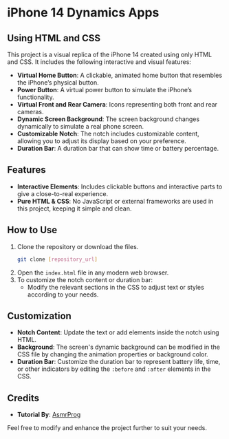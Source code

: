 # iPhone 14 Dynamics Apps
## Using HTML and CSS

This project is a visual replica of the iPhone 14 created using only HTML and CSS. It includes the following interactive and visual features:

- **Virtual Home Button**: A clickable, animated home button that resembles the iPhone’s physical button.
- **Power Button**: A virtual power button to simulate the iPhone’s functionality.
- **Virtual Front and Rear Camera**: Icons representing both front and rear cameras.
- **Dynamic Screen Background**: The screen background changes dynamically to simulate a real phone screen.
- **Customizable Notch**: The notch includes customizable content, allowing you to adjust its display based on your preference.
- **Duration Bar**: A duration bar that can show time or battery percentage.

## Features
- **Interactive Elements**: Includes clickable buttons and interactive parts to give a close-to-real experience.
- **Pure HTML & CSS**: No JavaScript or external frameworks are used in this project, keeping it simple and clean.

## How to Use
1. Clone the repository or download the files.
    ```bash
    git clone [repository_url]
    ```
2. Open the `index.html` file in any modern web browser.
3. To customize the notch content or duration bar:
   - Modify the relevant sections in the CSS to adjust text or styles according to your needs.

## Customization
- **Notch Content**: Update the text or add elements inside the notch using HTML.
- **Background**: The screen's dynamic background can be modified in the CSS file by changing the animation properties or background color.
- **Duration Bar**: Customize the duration bar to represent battery life, time, or other indicators by editing the `:before` and `:after` elements in the CSS.

## Credits
- **Tutorial By**: [AsmrProg](https://www.youtube.com/watch?v=W5LPcpIRLzs)

Feel free to modify and enhance the project further to suit your needs.
